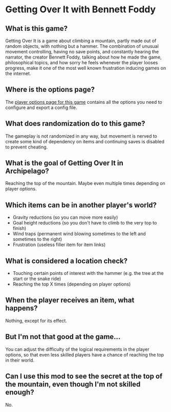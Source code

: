 # Getting Over It with Bennett Foddy

## What is this game?

Getting Over It is a game about climbing a mountain, partly made out of random objects, with nothing but a hammer. The 
combination of unusual movement controlling, having no save points, and constantly hearing the narrator, the creator 
Bennett Foddy, talking about how he made the game, philosophical topics, and how sorry he feels whenever the player 
looses progress, make it one of the most well known frustration inducing games on the internet.

## Where is the options page?

The [player options page for this game](../player-options) contains all the options you need to configure
and export a config file.

## What does randomization do to this game?

The gameplay is not randomized in any way, but movement is nerved to create some kind of dependency on items and 
continuing saves is disabled to prevent cheating.

## What is the goal of Getting Over It in Archipelago?

Reaching the top of the mountain. Maybe even multiple times depending on player options.

## Which items can be in another player's world?

- Gravity reductions (so you can move more easily)
- Goal height reductions (so you don't have to climb to the very top to finish)
- Wind traps (permanent wind blowing sometimes to the left and sometimes to the right)
- Frustration (useless filler item for item links)

## What is considered a location check?

- Touching certain points of interest with the hammer (e.g. the tree at the start or the snake ride)
- Reaching the top X times (depending on player options)

## When the player receives an item, what happens?

Nothing, except for its effect.

## But I'm not that good at the game...

You can adjust the difficulty of the logical requirements in the player options, so that even less skilled players have 
a chance of reaching the top in their world.

## Can I use this mod to see the secret at the top of the mountain, even though I'm not skilled enough?

No.
